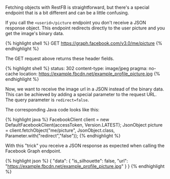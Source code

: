 Fetching objects with RestFB is straightforward, but there's a special endpoint 
that is a bit different and can be a little confusing.

If you call the `<userid>/picture` endpoint you don't receive a JSON response object. This endpoint 
redirects directly to the user picture and you get the image's binary data.

{% highlight shell %}
GET https://graph.facebook.com/v3.0/me/picture
{% endhighlight %}

The GET request above returns these header fields. 

{% highlight shell %}
status: 302
content-type: image/jpeg
pragma: no-cache
location: https://example.fbcdn.net/example_profile_picture.jpg
{% endhighlight %}

Now, we want to receive the image url in a JSON instead of the binary data. This can be achieved by adding a special parameter to the request URL. The query parameter is `redirect=false`.

The corresponding Java code looks like this:

{% highlight java %}
FacebookClient client = new DefaultFacebookClient(accessToken, Version.LATEST);
JsonObject picture = 
      client.fetchObject("me/picture", 
	      JsonObject.class, Parameter.with("redirect","false"));
{% endhighlight %}

With this "trick" you receive a JSON response as expected when calling the Facebook Graph endpoint.

{% highlight json %}
{
  "data": {
    "is_silhouette": false,
    "url": "https://example.fbcdn.net/example_profile_picture.jpg"
  }
}
{% endhighlight %}